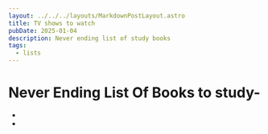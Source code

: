 ```yaml
---
layout: ../../../layouts/MarkdownPostLayout.astro
title: TV shows to watch
pubDate: 2025-01-04
description: Never ending list of study books
tags:
  - lists
---
```

# Never Ending List Of Books to study-

- 
- 
